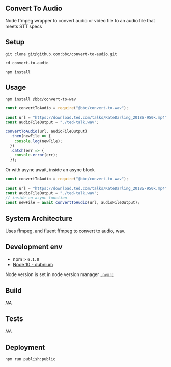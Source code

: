 ## Convert To Audio

<!-- _One liner + link to confluence page_
_Screenshot of UI - optional_ -->

Node ffmpeg wrapper to convert audio or video file to an audio file that meets STT specs

## Setup

<!-- _stack - optional_
_How to build and run the code/app_ -->

```
git clone git@github.com:bbc/convert-to-audio.git
```

```
cd convert-to-audio
```

```
npm install
```

## Usage

```
npm install @bbc/convert-to-wav
```

```js
const convertToAudio = require("@bbc/convert-to-wav");

const url = "https://download.ted.com/talks/KateDarling_2018S-950k.mp4";
const audioFileOutput = "./ted-talk.wav";

convertToAudio(url, audioFileOutput)
  .then(newFile => {
    console.log(newFile);
  })
  .catch(err => {
    console.error(err);
  });
```

Or with async await, inside an async block

```js
const convertToAudio = require("@bbc/convert-to-wav");

const url = "https://download.ted.com/talks/KateDarling_2018S-950k.mp4";
const audioFileOutput = "./ted-talk.wav";
// inside an async function
const newFile = await convertToAudio(url, audioFileOutput);
```

## System Architecture

<!-- _High level overview of system architecture_ -->

Uses ffmpeg, and fluent ffmpeg to convert to audio, wav.

<!-- ## Documentation

There's a [docs](./docs) folder in this repository.

[docs/notes](./docs/notes) contains dev draft notes on various aspects of the project. This would generally be converted either into ADRs or guides when ready.

[docs/adr](./docs/adr) contains [Architecture Decision Record](https://github.com/joelparkerhenderson/architecture_decision_record).

> An architectural decision record (ADR) is a document that captures an important architectural decision made along with its context and consequences.

We are using [this template for ADR](https://gist.github.com/iaincollins/92923cc2c309c2751aea6f1b34b31d95) -->

## Development env

 <!-- _How to run the development environment_ -->

- npm > `6.1.0`
- [Node 10 - dubnium](https://scotch.io/tutorials/whats-new-in-node-10-dubnium)

Node version is set in node version manager [`.nvmrc`](https://github.com/creationix/nvm#nvmrc)

<!-- _Coding style convention ref optional, eg which linter to use_ -->

<!-- _Linting, github pre-push hook - optional_ -->

## Build

<!-- _How to run build_ -->

_NA_

## Tests

<!-- _How to carry out tests_ -->

_NA_

## Deployment

<!-- _How to deploy the code/app into test/staging/production_ -->

```
npm run publish:public
```
